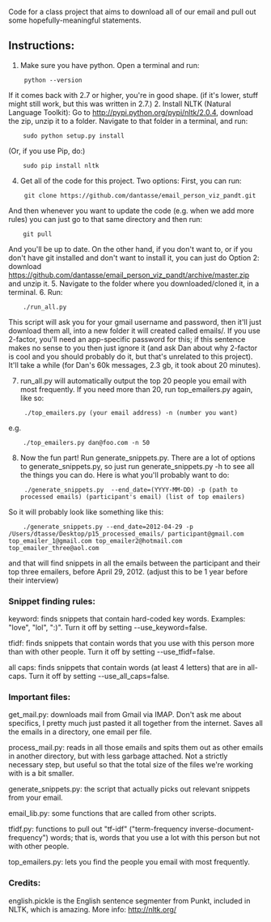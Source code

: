 Code for a class project that aims to download all of our email and pull out
some hopefully-meaningful statements.

## Instructions:
1. Make sure you have python. Open a terminal and run:

        python --version
If it comes back with 2.7 or higher, you're in good shape. (if it's lower, stuff might still work, but this was written in 2.7.)
2. Install NLTK (Natural Language Toolkit): Go to <http://pypi.python.org/pypi/nltk/2.0.4>, download the zip, unzip it to a folder. Navigate to that folder in a terminal, and run:

        sudo python setup.py install
(Or, if you use Pip, do:)

        sudo pip install nltk

4. Get all of the code for this project. Two options: First, you can run:

        git clone https://github.com/dantasse/email_person_viz_pandt.git
And then whenever you want to update the code (e.g. when we add more rules) you can just go to that same directory and then run:
 
        git pull
And you'll be up to date. On the other hand, if you don't want to, or if you don't have git installed and don't want to install it, you can just do Option 2: download <https://github.com/dantasse/email_person_viz_pandt/archive/master.zip> and unzip it.
5. Navigate to the folder where you downloaded/cloned it, in a terminal.
6. Run:

        ./run_all.py
This script will ask you for your gmail username and password, then it'll just download them all, into a new folder it will created called emails/. If you use 2-factor, you'll need an app-specific password for this; if this sentence makes no sense to you then just ignore it (and ask Dan about why 2-factor is cool and you should probably do it, but that's unrelated to this project). It'll take a while (for Dan's 60k messages, 2.3 gb, it took about 20 minutes).

7. run\_all.py will automatically output the top 20 people you email with most frequently. If you need more than 20, run top\_emailers.py again, like so:

        ./top_emailers.py (your email address) -n (number you want)
e.g.
 
        ./top_emailers.py dan@foo.com -n 50

8. Now the fun part! Run generate\_snippets.py. There are a lot of options to generate\_snippets.py, so just run generate\_snippets.py -h to see all the things you can do. Here is what you'll probably want to do:

        ./generate_snippets.py  --end_date=(YYYY-MM-DD) -p (path to processed emails) (participant's email) (list of top emailers)
So it will probably look like something like this:

        ./generate_snippets.py --end_date=2012-04-29 -p /Users/dtasse/Desktop/p15_processed_emails/ participant@gmail.com top_emailer_1@gmail.com top_emailer2@hotmail.com top_emailer_three@aol.com
and that will find snippets in all the emails between the participant and their top three emailers, before April 29, 2012. (adjust this to be 1 year before their interview)

### Snippet finding rules:

keyword: finds snippets that contain hard-coded key words. Examples: "love", "lol", ":)". Turn it off by setting --use\_keyword=false.

tfidf: finds snippets that contain words that you use with this person more than with other people. Turn it off by setting --use\_tfidf=false.

all caps: finds snippets that contain words (at least 4 letters) that are in all-caps. Turn it off by setting --use\_all\_caps=false.

### Important files: 

get\_mail.py: downloads mail from Gmail via IMAP. Don't ask me
about specifics, I pretty much just pasted it all together from the internet.
Saves all the emails in a directory, one email per file.

process\_mail.py: reads in all those emails and spits them out
as other emails in another directory, but with less garbage attached. Not a
strictly necessary step, but useful so that the total size of the files we're
working with is a bit smaller.

generate\_snippets.py: the script that actually picks out relevant snippets
from your email.

email\_lib.py: some functions that are called from other scripts.

tfidf.py: functions to pull out "tf-idf" ("term-frequency inverse-document-frequency") words; that is, words that you use a lot with this person but not with other people.

top\_emailers.py: lets you find the people you email with most frequently.

### Credits:
english.pickle is the English sentence segmenter from Punkt, included in NLTK,
which is amazing. More info: <http://nltk.org/>

